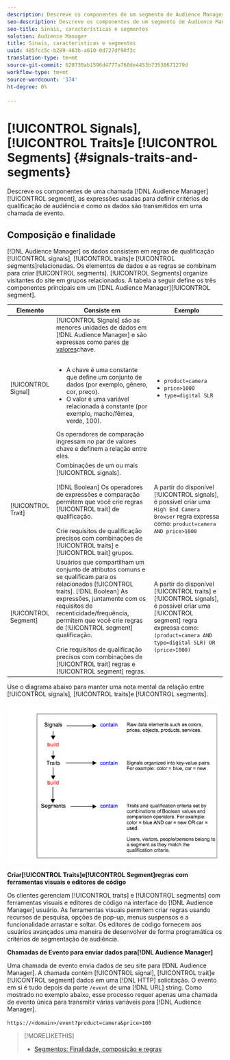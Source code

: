 ```yaml
---
description: Descreve os componentes de um segmento de Audience Manager, as expressões usadas para definir critérios de qualificação de audiência e como os dados são transmitidos em uma chamada de evento.
seo-description: Descreve os componentes de um segmento de Audience Manager, as expressões usadas para definir critérios de qualificação de audiência e como os dados são transmitidos em uma chamada de evento.
seo-title: Sinais, características e segmentos
solution: Audience Manager
title: Sinais, características e segmentos
uuid: 485fcc5c-b289-463b-a610-0d727df90f3c
translation-type: tm+mt
source-git-commit: 620730ab1596d4777a768de4453b73538671279d
workflow-type: tm+mt
source-wordcount: '374'
ht-degree: 0%

---
```



# [!UICONTROL Signals], [!UICONTROL Traits]e [!UICONTROL Segments] {#signals-traits-and-segments}

Descreve os componentes de uma chamada [!DNL Audience Manager][!UICONTROL segment], as expressões usadas para definir critérios de qualificação de audiência e como os dados são transmitidos em uma chamada de evento.

## Composição e finalidade

[!DNL Audience Manager] os dados consistem em regras de qualificação [!UICONTROL signals], [!UICONTROL traits]e [!UICONTROL segments]relacionadas. Os elementos de dados e as regras se combinam para criar [!UICONTROL segments]. [!UICONTROL Segments] organize visitantes do site em grupos relacionados. A tabela a seguir define os três componentes principais em um [!DNL Audience Manager][!UICONTROL segment].

| Elemento | Consiste em | Exemplo |
|---|---|---|
| [!UICONTROL Signal] | [!UICONTROL Signals] são as menores unidades de dados em [!DNL Audience Manager] e são expressas como pares [de valores](../reference/key-value-pairs-explained.md)chave.<br><br><ul><li>A chave é uma constante que define um conjunto de dados (por exemplo, gênero, cor, preço).</li><li>O valor é uma variável relacionada à constante (por exemplo, macho/fêmea, verde, 100).</li></ul>Os operadores de comparação ingressam no par de valores chave e definem a relação entre eles. | <ul><li>`product=camera`</li><li>`price>1000`</li><li>`type=digital SLR`</li></ul> |
| [!UICONTROL Trait] | Combinações de um ou mais [!UICONTROL signals].<br><br> [!DNL Boolean] Os operadores de expressões e comparação permitem que você crie regras [!UICONTROL trait] de qualificação. <br><br>Crie requisitos de qualificação precisos com combinações de [!UICONTROL traits] e [!UICONTROL trait] grupos. | A partir do disponível [!UICONTROL signals], é possível criar uma `High End Camera Browser` regra expressa como: `product=camera AND price>1000` |
| [!UICONTROL Segment] | Usuários que compartilham um conjunto de atributos comuns e se qualificam para os relacionados [!UICONTROL traits]. [!DNL Boolean] As expressões, juntamente com os requisitos de recenticidade/frequência, permitem que você crie regras de [!UICONTROL segment] qualificação.<br><br> Crie requisitos de qualificação precisos com combinações de [!UICONTROL trait] regras e [!UICONTROL segment] regras. | A partir do disponível [!UICONTROL traits] e [!UICONTROL signals], é possível criar uma [!UICONTROL segment] regra expressa como:`(product=camera AND type=digital SLR) OR (price>1000)` |

Use o diagrama abaixo para manter uma nota mental da relação entre [!UICONTROL signals], [!UICONTROL traits]e [!UICONTROL segments].

![](assets/signals-traits-segments.png)

**Criar[!UICONTROL Traits]e[!UICONTROL Segment]regras com ferramentas visuais e editores de código**

Os clientes gerenciam [!UICONTROL traits] e [!UICONTROL segments] com ferramentas visuais e editores de código na interface do [!DNL Audience Manager] usuário. As ferramentas visuais permitem criar regras usando recursos de pesquisa, opções de pop-up, menus suspensos e a funcionalidade arrastar e soltar. Os editores de código fornecem aos usuários avançados uma maneira de desenvolver de forma programática os critérios de segmentação de audiência.

**Chamadas de Evento para enviar dados para[!DNL Audience Manager]**

Uma chamada de evento envia dados de seu site para [!DNL Audience Manager]. A chamada contém [!UICONTROL signal], [!UICONTROL trait]e [!UICONTROL segment] dados em uma [!DNL HTTP] solicitação. O evento em si é tudo depois da parte `/event` de uma [!DNL URL] string. Como mostrado no exemplo abaixo, esse processo requer apenas uma chamada de evento única para transmitir várias variáveis para [!DNL Audience Manager].

`https://<domain>/event?product=camera&price>100`

>[!MORELIKETHIS]
>
>* [Segmentos: Finalidade, composição e regras](../features/segments/segments-purpose.md)

